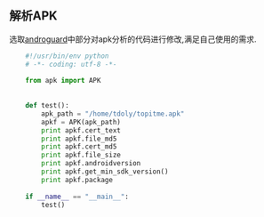 ## 解析APK

   选取[androguard][androguard-url]中部分对apk分析的代码进行修改,满足自己使用的需求.
   
[androguard-url]: https://github.com/androguard/androguard

```python
    #!/usr/bin/env python
    # -*- coding: utf-8 -*-
    
    from apk import APK
    
    
    def test():
        apk_path = "/home/tdoly/topitme.apk"
        apkf = APK(apk_path)
        print apkf.cert_text
        print apkf.file_md5
        print apkf.cert_md5
        print apkf.file_size
        print apkf.androidversion
        print apkf.get_min_sdk_version()
        print apkf.package
    
    if __name__ == "__main__":
        test()
    
```
